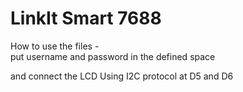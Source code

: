 # LinkIt Smart 7688

How to use the files -  
put username and password in the defined space

and connect the LCD Using I2C protocol at D5 and D6
